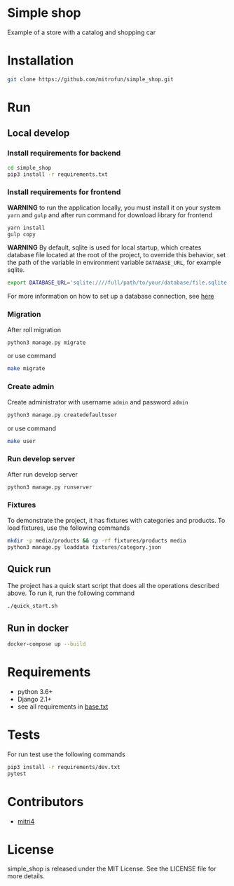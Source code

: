 Simple shop
=====
Example of a store with a catalog and shopping car

Installation
====
```bash
git clone https://github.com/mitrofun/simple_shop.git
```

Run
====

Local develop
---

### Install requirements for backend
```bash
cd simple_shop
pip3 install -r requirements.txt
```
### Install requirements for frontend
**WARNING** to run the application locally, you must install it on 
your system `yarn` and `gulp` and after run command for download
 library for frontend
```bash
yarn install
gulp copy
```
**WARNING** By default, sqlite is used for local startup, which creates 
database file located at the root of the project,
to override this behavior, set the path of the variable in 
environment variable `DATABASE_URL`, for example sqlite. 
```bash
export DATABASE_URL='sqlite:////full/path/to/your/database/file.sqlite'
```
For more information on how to set up a database connection, 
see [here](https://github.com/kennethreitz/dj-database-url#url-schema)

### Migration
After roll migration
```bash
python3 manage.py migrate
```
or use command
```bash
make migrate
```
### Create admin
Create administrator with username `admin` and password `admin` 
```bash
python3 manage.py createdefaultuser
```
or use command
```bash
make user
```
### Run develop server
After run develop server
```bash
python3 manage.py runserver
```
### Fixtures
To demonstrate the project, it has fixtures with categories and products.
To load fixtures, use the following commands
```bash
mkdir -p media/products && cp -rf fixtures/products media
python3 manage.py loaddata fixtures/category.json
```
Quick run
----
The project has a quick start script that does all the operations described above.
To run it, run the following command
```bash
./quick_start.sh
```

Run in docker
----
```bash
docker-compose up --build
```

Requirements
=====
- python 3.6+
- Django 2.1+
- see all requirements in [base.txt](https://github.com/mitrofun/simple_shop/blob/master/requirements/base.txt)


Tests
====
For run test use the following commands
```bash
pip3 install -r requirements/dev.txt
pytest
```

Contributors
====
- [mitri4](https://github.com/mitrofun)

License
=====
simple_shop is released under the MIT License. See the LICENSE file for more details.
